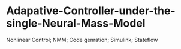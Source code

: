 # Adapative-Controller-under-the-single-Neural-Mass-Model
Nonlinear Control; NMM; Code genration; Simulink; Stateflow

